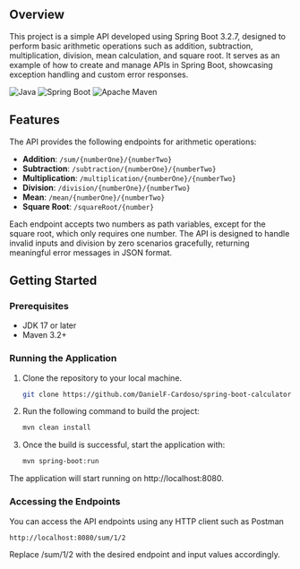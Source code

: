 ## Overview
This project is a simple API developed using Spring Boot 3.2.7, designed to perform basic arithmetic operations such as addition, subtraction, multiplication, division, mean calculation, and square root. It serves as an example of how to create and manage APIs in Spring Boot, showcasing exception handling and custom error responses.

![Java](https://img.shields.io/badge/java-%23ED8B00.svg?style=for-the-badge&logo=openjdk&logoColor=white) ![Spring Boot](https://img.shields.io/badge/Spring%20Boot-6DB33F.svg?style=for-the-badge&logo=Spring-Boot&logoColor=white) ![Apache Maven](https://img.shields.io/badge/Apache%20Maven-C71A36.svg?style=for-the-badge&logo=Apache-Maven&logoColor=white)

## Features
The API provides the following endpoints for arithmetic operations:

- **Addition**: `/sum/{numberOne}/{numberTwo}`
- **Subtraction**: `/subtraction/{numberOne}/{numberTwo}`
- **Multiplication**: `/multiplication/{numberOne}/{numberTwo}`
- **Division**: `/division/{numberOne}/{numberTwo}`
- **Mean**: `/mean/{numberOne}/{numberTwo}`
- **Square Root**: `/squareRoot/{number}`

Each endpoint accepts two numbers as path variables, except for the square root, which only requires one number. The API is designed to handle invalid inputs and division by zero scenarios gracefully, returning meaningful error messages in JSON format.

## Getting Started

### Prerequisites
- JDK 17 or later
- Maven 3.2+

### Running the Application
1. Clone the repository to your local machine.
   ```sh
   git clone https://github.com/DanielF-Cardoso/spring-boot-calculator.git
   ```
2. Run the following command to build the project:
   ```sh
   mvn clean install
   ```
3. Once the build is successful, start the application with:
   ```sh
   mvn spring-boot:run
   ```
The application will start running on http://localhost:8080.

### Accessing the Endpoints
You can access the API endpoints using any HTTP client such as Postman
   ```sh
   http://localhost:8080/sum/1/2
   ```
Replace /sum/1/2 with the desired endpoint and input values accordingly.      
